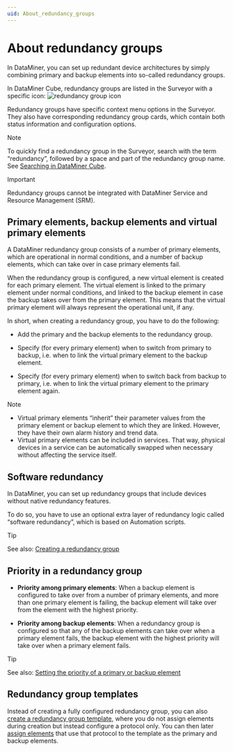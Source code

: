 ```yaml
---
uid: About_redundancy_groups
---
```


# About redundancy groups

In DataMiner, you can set up redundant device architectures by simply combining primary and backup elements into so-called redundancy groups.

In DataMiner Cube, redundancy groups are listed in the Surveyor with a specific icon: ![redundancy group icon](~/user-guide/images/IconRG00054.PNG)

Redundancy groups have specific context menu options in the Surveyor. They also have corresponding redundancy group cards, which contain both status information and configuration options.

> [!NOTE]
> To quickly find a redundancy group in the Surveyor, search with the term “redundancy”, followed by a space and part of the redundancy group name. See [Searching in DataMiner Cube](xref:Searching_in_DataMiner_Cube).

> [!IMPORTANT]
> Redundancy groups cannot be integrated with DataMiner Service and Resource Management (SRM).

## Primary elements, backup elements and virtual primary elements

A DataMiner redundancy group consists of a number of primary elements, which are operational in normal conditions, and a number of backup elements, which can take over in case primary elements fail.

When the redundancy group is configured, a new virtual element is created for each primary element. The virtual element is linked to the primary element under normal conditions, and linked to the backup element in case the backup takes over from the primary element. This means that the virtual primary element will always represent the operational unit, if any.

In short, when creating a redundancy group, you have to do the following:

- Add the primary and the backup elements to the redundancy group.

- Specify (for every primary element) when to switch from primary to backup, i.e. when to link the virtual primary element to the backup element.

- Specify (for every primary element) when to switch back from backup to primary, i.e. when to link the virtual primary element to the primary element again.

> [!NOTE]
>
> - Virtual primary elements “inherit” their parameter values from the primary element or backup element to which they are linked. However, they have their own alarm history and trend data.
> - Virtual primary elements can be included in services. That way, physical devices in a service can be automatically swapped when necessary without affecting the service itself.

## Software redundancy

In DataMiner, you can set up redundancy groups that include devices without native redundancy features.

To do so, you have to use an optional extra layer of redundancy logic called “software redundancy”, which is based on Automation scripts.

> [!TIP]
> See also: [Creating a redundancy group](xref:Creating_a_redundancy_group)

## Priority in a redundancy group

- **Priority among primary elements**: When a backup element is configured to take over from a number of primary elements, and more than one primary element is failing, the backup element will take over from the element with the highest priority.

- **Priority among backup elements**: When a redundancy group is configured so that any of the backup elements can take over when a primary element fails, the backup element with the highest priority will take over when a primary element fails.

> [!TIP]
> See also: [Setting the priority of a primary or backup element](xref:Setting_the_priority_of_a_primary_or_backup_element)

## Redundancy group templates

Instead of creating a fully configured redundancy group, you can also [create a redundancy group template](xref:Creating_a_redundancy_group_template), where you do not assign elements during creation but instead configure a protocol only. You can then later [assign elements](xref:Assigning_elements_to_a_redundancy_group_template) that use that protocol to the template as the primary and backup elements.
